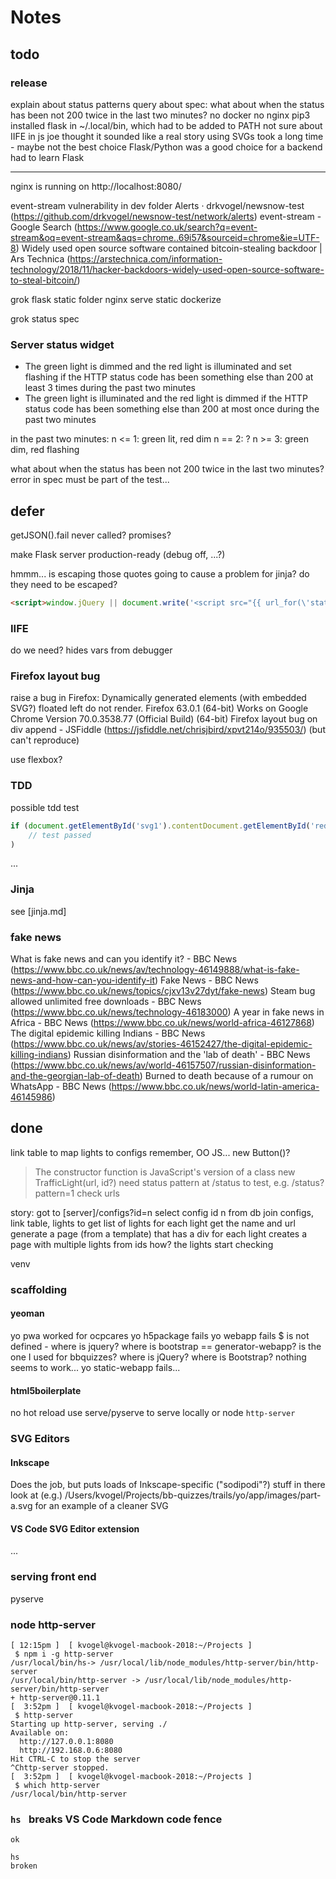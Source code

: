 

# Notes

## todo

### release

explain about status patterns
query about spec: what about when the status has been not 200 twice in the last two minutes?
no docker
no nginx
pip3 installed flask in ~/.local/bin, which had to be added to PATH
not sure about IIFE in js
joe thought it sounded like a real story
using SVGs took a long time - maybe not the best choice
Flask/Python was a good choice for a backend
had to learn Flask

---

nginx is running on http://localhost:8080/

event-stream vulnerability in dev folder
Alerts · drkvogel/newsnow-test (https://github.com/drkvogel/newsnow-test/network/alerts)
    event-stream - Google Search (https://www.google.co.uk/search?q=event-stream&oq=event-stream&aqs=chrome..69i57&sourceid=chrome&ie=UTF-8)
        Widely used open source software contained bitcoin-stealing backdoor | Ars Technica (https://arstechnica.com/information-technology/2018/11/hacker-backdoors-widely-used-open-source-software-to-steal-bitcoin/)

grok flask static folder
nginx serve static
dockerize

grok status spec

### Server status widget

* The green light is dimmed and the red light is illuminated and set flashing if the HTTP status code has been something else than 200 at least 3 times during the past two minutes
* The green light is illuminated and the red light is dimmed if the HTTP status code has been something else than 200 at most once during the past two minutes

in the past two minutes:
    n <= 1: green lit, red dim
    n == 2: ?
    n >= 3: green dim, red flashing

what about when the status has been not 200 twice in the last two minutes?
    error in spec must be part of the test...




## defer

getJSON().fail never called?
    promises?

make Flask server production-ready (debug off, ...?)

hmmm... is escaping those quotes going to cause a problem for jinja? do they need to be escaped?
```html
<script>window.jQuery || document.write('<script src="{{ url_for(\'static\', filename=\'js/vendor/jquery-3.3.1.min.js\') }}"><\/script>')</script>
```

### IIFE

do we need? hides vars from debugger

### Firefox layout bug

raise a bug in Firefox:
Dynamically generated elements (with embedded SVG?) floated left do not render.
Firefox 63.0.1 (64-bit)
Works on Google Chrome Version 70.0.3538.77 (Official Build) (64-bit)
Firefox layout bug on div append - JSFiddle (https://jsfiddle.net/chrisjbird/xpvt214o/935503/) (but can't reproduce)

use flexbox?


### TDD

possible tdd test

```js
if (document.getElementById('svg1').contentDocument.getElementById('redLight').css('fill') === 'red') {
    // test passed
)  
```

...

### Jinja

see [jinja.md]

### fake news

What is fake news and can you identify it? - BBC News (https://www.bbc.co.uk/news/av/technology-46149888/what-is-fake-news-and-how-can-you-identify-it)
Fake News - BBC News (https://www.bbc.co.uk/news/topics/cjxv13v27dyt/fake-news)
Steam bug allowed unlimited free downloads - BBC News (https://www.bbc.co.uk/news/technology-46183000)
A year in fake news in Africa - BBC News (https://www.bbc.co.uk/news/world-africa-46127868)
The digital epidemic killing Indians - BBC News (https://www.bbc.co.uk/news/av/stories-46152427/the-digital-epidemic-killing-indians)
Russian disinformation and the 'lab of death' - BBC News (https://www.bbc.co.uk/news/av/world-46157507/russian-disinformation-and-the-georgian-lab-of-death)
Burned to death because of a rumour on WhatsApp - BBC News (https://www.bbc.co.uk/news/world-latin-america-46145986)



## done

link table to map lights to configs
remember, OO JS...
new Button()?
>The constructor function is JavaScript's version of a class
new TrafficLight(url, id?)
need status pattern at /status to test, e.g. /status?pattern=1
check urls

story:
got to [server]/configs?id=n
select config id n from db
join configs, link table, lights to get list of lights
for each light
    get the name and url
generate a page (from a template) that has a div for each light
creates a page with multiple lights from ids
    how?
the lights start checking

venv

### scaffolding

#### yeoman

yo pwa worked for ocpcares
yo h5package fails
yo webapp fails
    $ is not defined - where is jquery?
    where is bootstrap
    == generator-webapp? is the one I used for bbquizzes?
    where is jQuery? where is Bootstrap? nothing seems to work...
yo static-webapp fails...

#### html5boilerplate

no hot reload
use serve/pyserve to serve locally
or node `http-server`

### SVG Editors

#### Inkscape

Does the job, but puts loads of Inkscape-specific ("sodipodi"?) stuff in there
look at (e.g.) /Users/kvogel/Projects/bb-quizzes/trails/yo/app/images/part-a.svg for an example of a cleaner SVG

#### VS Code SVG Editor extension

...

### serving front end

pyserve

### node http-server

```
[ 12:15pm ]  [ kvogel@kvogel-macbook-2018:~/Projects ]
 $ npm i -g http-server
/usr/local/bin/hs-> /usr/local/lib/node_modules/http-server/bin/http-server
/usr/local/bin/http-server -> /usr/local/lib/node_modules/http-server/bin/http-server
+ http-server@0.11.1
[  3:52pm ]  [ kvogel@kvogel-macbook-2018:~/Projects ]
 $ http-server
Starting up http-server, serving ./
Available on:
  http://127.0.0.1:8080
  http://192.168.0.6:8080
Hit CTRL-C to stop the server
^Chttp-server stopped.
[  3:52pm ]  [ kvogel@kvogel-macbook-2018:~/Projects ]
 $ which http-server
/usr/local/bin/http-server
```

### `hs ` breaks VS Code Markdown code fence

```
ok
```

```
hs 
broken
```